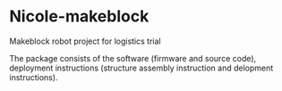 # Nicole-makeblock
Makeblock robot project for logistics trial

The package consists of the software (firmware and source code), deployment instructions (structure assembly instruction and delopment instructions).



